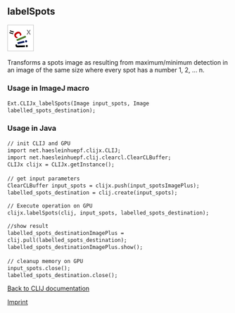 ## labelSpots
![Image](images/mini_clijx_logo.png)

Transforms a spots image as resulting from maximum/minimum detection in an image of the same size where every spot has a number 1, 2, ... n.

### Usage in ImageJ macro
```
Ext.CLIJx_labelSpots(Image input_spots, Image labelled_spots_destination);
```


### Usage in Java
```
// init CLIJ and GPU
import net.haesleinhuepf.clijx.CLIJ;
import net.haesleinhuepf.clij.clearcl.ClearCLBuffer;
CLIJx clijx = CLIJx.getInstance();

// get input parameters
ClearCLBuffer input_spots = clijx.push(input_spotsImagePlus);
labelled_spots_destination = clij.create(input_spots);
```

```
// Execute operation on GPU
clijx.labelSpots(clij, input_spots, labelled_spots_destination);
```

```
//show result
labelled_spots_destinationImagePlus = clij.pull(labelled_spots_destination);
labelled_spots_destinationImagePlus.show();

// cleanup memory on GPU
input_spots.close();
labelled_spots_destination.close();
```


[Back to CLIJ documentation](https://clij.github.io/)

[Imprint](https://clij.github.io/imprint)

